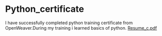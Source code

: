 # Python_certificate
I have successfully completed python training certificate from OpenWeaver.During my training i learned basics of python.
[Resume_c.pdf](https://github.com/Jaykantkumar1938/Python_certificate/files/12925140/Resume_c.pdf)
